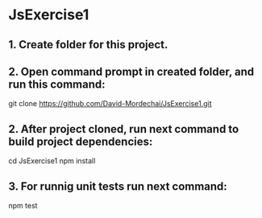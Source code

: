 # JsExercise1

## 1. Create folder for this project.
## 2. Open command prompt in created folder, and run this command:
git clone https://github.com/David-Mordechai/JsExercise1.git

## 2. After project cloned, run next command to build project dependencies:
cd JsExercise1
npm install

## 3. For runnig unit tests run next command:
npm test
